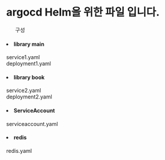 # argocd Helm을 위한 파일 입니다.


<ul>구성</ul>
<h4><li>library main</li></h4>
service1.yaml<br>
deployment1.yaml<br>

<h4><li>library book</li></h4>
service2.yaml <br>
deployment2.yaml<br>

<h4><li>ServiceAccount</li></h4>
serviceaccount.yaml<br>

<h4><li>redis</li></h4>
redis.yaml<br>
